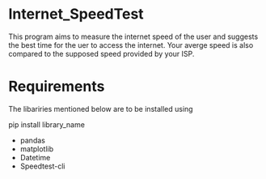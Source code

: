 # Internet_SpeedTest

This program aims to measure the internet speed of the user and suggests the best time for the uer to access the internet. Your averge speed is also compared to the supposed speed provided by your ISP.

# Requirements

The libariries mentioned below are to be installed using

pip install library_name
- pandas
- matplotlib
- Datetime
- Speedtest-cli

